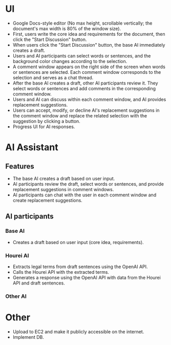 # UI
 - Google Docs-style editor (No max height, scrollable vertically; the document's max width is 80% of the window size).
 - First, users write the core idea and requirements for the document, then click the "Start Discussion" button.
 - When users click the "Start Discussion" button, the base AI immediately creates a draft.
 - Users and AI participants can select words or sentences, and the background color changes according to the selection.
 - A comment window appears on the right side of the screen when words or sentences are selected. Each comment window corresponds to the selection and serves as a chat thread.
 - After the base AI creates a draft, other AI participants review it. They select words or sentences and add comments in the corresponding comment window.
 - Users and AI can discuss within each comment window, and AI provides replacement suggestions.
 - Users can accept, modify, or decline AI's replacement suggestions in the comment window and replace the related selection with the suggestion by clicking a button.
 - Progress UI for AI responses.
# AI Assistant
 ## Features
  - The base AI creates a draft based on user input.
  - AI participants review the draft, select words or sentences, and provide replacement suggestions in comment windows.
  - AI participants can chat with the user in each comment window and create replacement suggestions.
 ## AI participants
  ### Base AI
   - Creates a draft based on user input (core idea, requirements).
  ### Hourei AI
   - Extracts legal terms from draft sentences using the OpenAI API.
   - Calls the Hourei API with the extracted terms.
   - Generates a response using the OpenAI API with data from the Hourei API and draft sentences.
  ### Other AI
# Other
 - Upload to EC2 and make it publicly accessible on the internet.
 - Implement DB.
